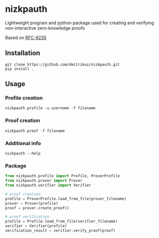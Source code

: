 # nizkpauth
Lightweight program and python package used for creating and verifying non-interactive zero-knowledge proofs

Based on [RFC-8235](https://datatracker.ietf.org/doc/html/rfc8235#ref-FIPS186-4)

## Installation
```
git clone https://github.com/dmitrikuz/nizkpauth.git
pip install .
```

## Usage
### Profile creation
  `nizkpauth profile -u username -f filename`
### Proof creation
  `nizkpauth proof -f filename`
### Additional info
  `nizkpauth --help`

### Package
```python
from nizkpauth.profile import Profile, ProverProfile
from nizkpauth.prover import Prover
from nizkpauth.verifier import Verifier

# proof creation
profile = ProverProfile.load_from_file(prover_filename)
prover = Prover(profile)
proof = prover.create_proof()

# proof verification
profile = Profile.load_from_file(verifier_filename)
verifier = Verifier(profile)
verification_result = verifier.verify_proof(proof)
```
